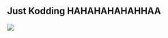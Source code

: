 ## Just Kodding HAHAHAHAHAHHAA

<img src="https://media.giphy.com/media/Dh5q0sShxgp13DwrvG/giphy.gif?cid=790b7611laj5bv0dfa9rp7qdxhpdewyl748n7bmhdu3gxnbv&ep=v1_gifs_search&rid=giphy.gif&ct=g"/>
